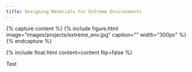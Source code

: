 ```yaml
---
title: Designing Materials for Extreme Environments
---
```


{% capture content %} {% include figure.html image="images/projects/extreme_env.jpg" caption="" width="300px" %} {% endcapture %}

{% include float.html content=content flip=false %}

Test